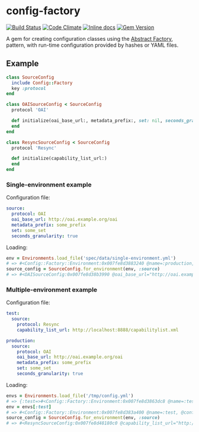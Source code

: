 # config-factory

[![Build Status](https://travis-ci.org/dmolesUC3/config-factory.svg?branch=master)](https://travis-ci.org/dmolesUC3/config-factory)
[![Code Climate](https://codeclimate.com/github/dmolesUC3/config-factory.svg)](https://codeclimate.com/github/dmolesUC3/config-factory)
[![Inline docs](http://inch-ci.org/github/dmolesUC3/config-factory.svg)](http://inch-ci.org/github/dmolesUC3/config-factory)
[![Gem Version](https://img.shields.io/gem/v/config-factory.svg)](https://github.com/dmolesUC3/config-factory/releases)

A gem for creating configuration classes using the
[Abstract Factory](https://web.archive.org/web/20111109224959/http://www.informit.com/articles/article.aspx?p=1398599),
pattern, with run-time configuration provided by hashes or YAML files.

## Example

```ruby
class SourceConfig
  include Config::Factory
  key :protocol
end

class OAISourceConfig < SourceConfig
  protocol 'OAI'

  def initialize(oai_base_url:, metadata_prefix:, set: nil, seconds_granularity: false)
  end
end

class ResyncSourceConfig < SourceConfig
  protocol 'Resync'

  def initialize(capability_list_url:)
  end
end
```

### Single-environment example

Configuration file:

```YAML
source:
  protocol: OAI
  oai_base_url: http://oai.example.org/oai
  metadata_prefix: some_prefix
  set: some_set
  seconds_granularity: true
```

Loading:

```ruby
env = Environments.load_file('spec/data/single-environment.yml')
# => #<Config::Factory::Environment:0x007fe8d3883240 @name=:production, @configs={"source"=>{"protocol"=>"OAI", "oai_base_url"=>"http://oai.example.org/oai", "metadata_prefix"=>"some_prefix", "set"=>"some_set", "seconds_granularity"=>true}}> 
source_config = SourceConfig.for_environment(env, :source)
# => #<OAISourceConfig:0x007fe8d38b3990 @oai_base_url="http://oai.example.org/oai", @metadata_prefix="some_prefix", @set="some_set", @seconds_granularity=true> 
```

<!-- TODO: Figure out environment/config loading sequence -->

### Multiple-environment example

Configuration file:

```YAML
test:
  source:
    protocol: Resync
    capability_list_url: http://localhost:8888/capabilitylist.xml

production:
  source:
    protocol: OAI
    oai_base_url: http://oai.example.org/oai
    metadata_prefix: some_prefix
    set: some_set
    seconds_granularity: true
```

Loading:

```ruby
envs = Environments.load_file('/tmp/config.yml')
# => {:test=>#<Config::Factory::Environment:0x007fe8d3863dc8 @name=:test, @configs={"source"=>{"protocol"=>"Resync", "capability_list_url"=>"http://localhost:8888/capabilitylist.xml"}}>, :production=>#<Config::Factory::Environment:0x007fe8d3863be8 @name=:production, @configs={"source"=>{"protocol"=>"OAI", "oai_base_url"=>"http://oai.example.org/oai", "metadata_prefix"=>"some_prefix", "set"=>"some_set", "seconds_granularity"=>true}}>} 
env = envs[:test]
# => #<Config::Factory::Environment:0x007fe8d383a400 @name=:test, @configs={"source"=>{"protocol"=>"Resync", "capability_list_url"=>"http://localhost:8888/capabilitylist.xml"}}> 
source_config = SourceConfig.for_environment(env, :source)
# => #<ResyncSourceConfig:0x007fe8d48180c0 @capability_list_url="http://localhost:8888/capabilitylist.xml"> 
```
